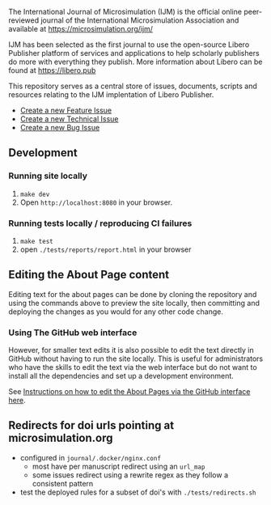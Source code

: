 The International Journal of Microsimulation (IJM) is the official online peer-reviewed journal of the International Microsimulation Association and available at https://microsimulation.org/ijm/

IJM has been selected as the first journal to use the open-source Libero Publisher platform of services and applications to help scholarly publishers do more with everything they publish. More information about Libero can be found at https://libero.pub

This repository serves as a central store of issues, documents, scripts and resources relating to the IJM implentation of Libero Publisher.

- [Create a new Feature Issue](https://github.com/microsimulation/ijm/issues/new?template=feature_ticket.md&labels=feature-ticket)
- [Create a new Technical Issue](https://github.com/microsimulation/ijm/issues/new?template=task.md&labels=technical-ticket)
- [Create a new Bug Issue](https://github.com/microsimulation/ijm/issues/new?template=bug.md&labels=bug)

Development
-------------

### Running site locally

1. `make dev`
2. Open `http://localhost:8080` in your browser.

### Running tests locally / reproducing CI failures

1. `make test`
2. open `./tests/reports/report.html` in your browser

Editing the About Page content
------------------------------

Editing text for the about pages can be done by cloning the repository and using the commands above to preview the site locally, then committing and deploying the changes as you would for any other code change.

### Using The GitHub web interface
However, for smaller text edits it is also possible to edit the text directly in GitHub without having to run the site locally. This is useful for administrators who have the skills to edit the text via the web interface but do not want to install all the dependencies and set up a development environment.

See [Instructions on how to edit the About Pages via the GitHub interface here](how-to-edit-the-about-pages.md).

Redirects for doi urls pointing at microsimulation.org
------------------------------------------------------

- configured in `journal/.docker/nginx.conf`
  - most have per manuscript redirect using an `url_map`
  - some issues redirect using a rewrite regex as they follow a consistent pattern
- test the deployed rules for a subset of doi's with `./tests/redirects.sh`
